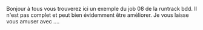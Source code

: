 Bonjour à tous vous trouverez ici un exemple du job 08 de la runtrack bdd.
Il n'est pas complet et peut bien évidemment être améliorer.
Je vous laisse vous amuser avec ....
